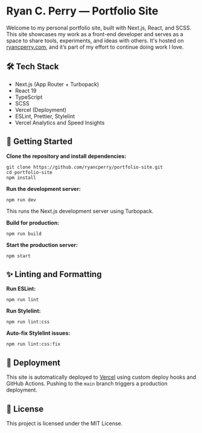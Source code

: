# Ryan C. Perry — Portfolio Site

Welcome to my personal portfolio site, built with Next.js, React, and SCSS. This site showcases my work as a front-end developer and serves as a space to share tools, experiments, and ideas with others. It's hosted on [ryancperry.com](https://www.ryancperry.com), and it’s part of my effort to continue doing work I love.

## 🛠️ Tech Stack

- Next.js (App Router + Turbopack)
- React 19
- TypeScript
- SCSS
- Vercel (Deployment)
- ESLint, Prettier, Stylelint
- Vercel Analytics and Speed Insights

## 🚀 Getting Started

**Clone the repository and install dependencies:**

    git clone https://github.com/ryancperry/portfolio-site.git
    cd portfolio-site
    npm install

**Run the development server:**

    npm run dev

This runs the Next.js development server using Turbopack.

**Build for production:**

    npm run build

**Start the production server:**

    npm start

## ✨ Linting and Formatting

**Run ESLint:**

    npm run lint

**Run Stylelint:**

    npm run lint:css

**Auto-fix Stylelint issues:**

    npm run lint:css:fix

## 🧪 Deployment

This site is automatically deployed to [Vercel](https://vercel.com/) using custom deploy hooks and GitHub Actions. Pushing to the `main` branch triggers a production deployment.

## 📄 License

This project is licensed under the MIT License.
